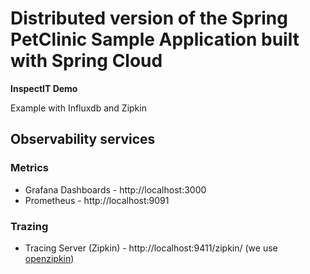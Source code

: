 # Distributed version of the Spring PetClinic Sample Application built with Spring Cloud

__InspectIT Demo__

Example with Influxdb and Zipkin

## Observability services

### Metrics

 * Grafana Dashboards - http://localhost:3000
 * Prometheus - http://localhost:9091

### Trazing

 * Tracing Server (Zipkin) - http://localhost:9411/zipkin/ (we use [openzipkin](https://github.com/openzipkin/zipkin/tree/master/zipkin-server))
